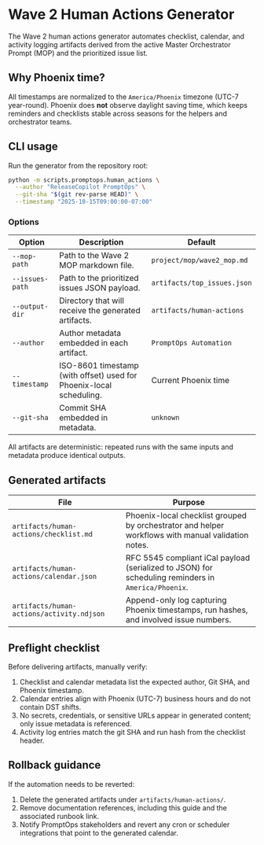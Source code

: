 # Wave 2 Human Actions Generator

The Wave 2 human actions generator automates checklist, calendar, and activity logging
artifacts derived from the active Master Orchestrator Prompt (MOP) and the prioritized
issue list.

## Why Phoenix time?
All timestamps are normalized to the `America/Phoenix` timezone (UTC-7 year-round).
Phoenix does **not** observe daylight saving time, which keeps reminders and checklists
stable across seasons for the helpers and orchestrator teams.

## CLI usage

Run the generator from the repository root:

```bash
python -m scripts.promptops.human_actions \
  --author "ReleaseCopilot PromptOps" \
  --git-sha "$(git rev-parse HEAD)" \
  --timestamp "2025-10-15T09:00:00-07:00"
```

### Options

| Option | Description | Default |
| --- | --- | --- |
| `--mop-path` | Path to the Wave 2 MOP markdown file. | `project/mop/wave2_mop.md` |
| `--issues-path` | Path to the prioritized issues JSON payload. | `artifacts/top_issues.json` |
| `--output-dir` | Directory that will receive the generated artifacts. | `artifacts/human-actions` |
| `--author` | Author metadata embedded in each artifact. | `PromptOps Automation` |
| `--timestamp` | ISO-8601 timestamp (with offset) used for Phoenix-local scheduling. | Current Phoenix time |
| `--git-sha` | Commit SHA embedded in metadata. | `unknown` |

All artifacts are deterministic: repeated runs with the same inputs and metadata produce
identical outputs.

## Generated artifacts

| File | Purpose |
| --- | --- |
| `artifacts/human-actions/checklist.md` | Phoenix-local checklist grouped by orchestrator and helper workflows with manual validation notes. |
| `artifacts/human-actions/calendar.json` | RFC 5545 compliant iCal payload (serialized to JSON) for scheduling reminders in `America/Phoenix`. |
| `artifacts/human-actions/activity.ndjson` | Append-only log capturing Phoenix timestamps, run hashes, and involved issue numbers. |

## Preflight checklist

Before delivering artifacts, manually verify:

1. Checklist and calendar metadata list the expected author, Git SHA, and Phoenix timestamp.
2. Calendar entries align with Phoenix (UTC-7) business hours and do not contain DST shifts.
3. No secrets, credentials, or sensitive URLs appear in generated content; only issue metadata is referenced.
4. Activity log entries match the git SHA and run hash from the checklist header.

## Rollback guidance

If the automation needs to be reverted:

1. Delete the generated artifacts under `artifacts/human-actions/`.
2. Remove documentation references, including this guide and the associated runbook link.
3. Notify PromptOps stakeholders and revert any cron or scheduler integrations that point to the generated calendar.

